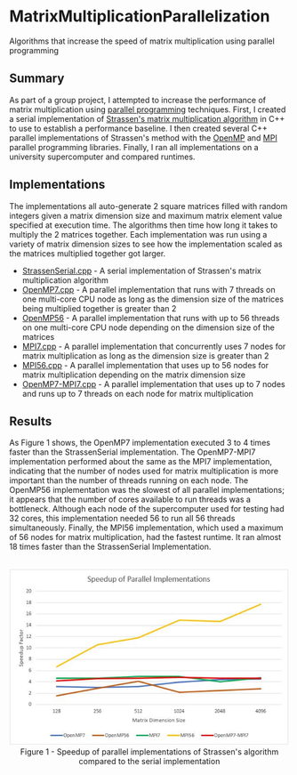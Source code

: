 # MatrixMultiplicationParallelization
Algorithms that increase the speed of matrix multiplication using parallel programming

## Summary
As part of a group project,  I attempted to increase the performance of matrix multiplication using [parallel programming](https://en.wikipedia.org/wiki/Parallel_computing) techniques. First, I created a serial implementation of [Strassen's matrix multiplication algorithm](https://iq.opengenus.org/strassens-matrix-multiplication-algorithm/) in C++ to use to establish a performance baseline. I then created several C++ parallel implementations of Strassen's method with the [OpenMP](https://en.wikipedia.org/wiki/OpenMP) and [MPI](https://en.wikipedia.org/wiki/Message_Passing_Interface) parallel programming libraries. Finally, I ran all implementations on a university supercomputer and compared runtimes.

## Implementations
The implementations all auto-generate 2 square matrices filled with random integers given a matrix dimension size and maximum matrix element value specified at execution time. The algorithms then time how long it takes to multiply the 2 matrices together. Each implementation was run using a variety of matrix dimension sizes to see how the implementation scaled as the matrices multiplied together got larger.

* [StrassenSerial.cpp](StrassenSerial.cpp) - A serial implementation of Strassen's matrix multiplication algorithm
* [OpenMP7.cpp](OpenMP7.cpp) - A parallel implementation that runs with 7 threads on one multi-core CPU node as long as the dimension size of the matrices being multiplied together is greater than 2
* [OpenMP56](OpenMP56.cpp) - A parallel implementation that runs with up to 56 threads on one multi-core CPU node depending on the dimension size of the matrices
* [MPI7.cpp](MPI7.cpp) - A parallel implementation that concurrently uses 7 nodes for matrix multiplication as long as the dimension size is greater than 2 
* [MPI56.cpp](MPI56.cpp) - A parallel implementation that uses up to 56 nodes for matrix multiplication depending on the matrix dimension size
* [OpenMP7-MPI7.cpp](OpenMP7-MPI7.cpp) - A parallel implementation that uses up to 7 nodes and runs up to 7 threads on each node for matrix multiplication

## Results
As Figure 1 shows, the OpenMP7 implementation executed 3 to 4 times faster than the StrassenSerial implementation. The OpenMP7-MPI7 implementation performed about the same as the MPI7 implementation, indicating that the number of nodes used for matrix multiplication is more important than the number of threads running on each node. The OpenMP56 implementation was the slowest of all parallel implementations; it appears that the number of cores available to run threads was a bottleneck. Although each node of the supercomputer used for testing had 32 cores, this implementation needed 56 to run all 56 threads simultaneously. Finally, the MPI56 implementation, which used a maximum of 56 nodes for matrix multiplication, had the fastest runtime. It ran almost 18 times faster than the StrassenSerial Implementation.

<p align="center">
  <br>
  <img src="ImplementationSpeedups.JPG" alt="Speedup of Parallel Implementations">
  <br>
  Figure 1 - Speedup of parallel implementations of Strassen's algorithm compared to the serial implementation
</p>
